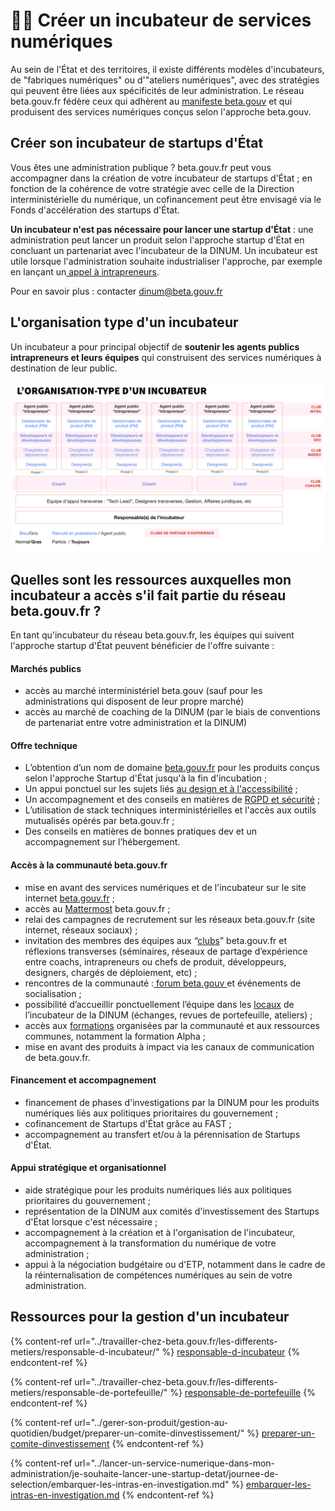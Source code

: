 # 👨‍🔬 Créer un incubateur de services numériques

Au sein de l'État et des territoires, il existe différents modèles d'incubateurs, de "fabriques numériques" ou d'"ateliers numériques", avec des stratégies qui peuvent être liées aux spécificités de leur administration. Le réseau beta.gouv.fr fédère ceux qui adhèrent au [manifeste beta.gouv](https://beta.gouv.fr/approche/manifeste) et qui produisent des services numériques conçus selon l'approche beta.gouv.

## Créer son incubateur de startups d'État

Vous êtes une administration publique ? beta.gouv.fr peut vous accompagner dans la création de votre incubateur de startups d'État ; en fonction de la cohérence de votre stratégie avec celle de la Direction interministérielle du numérique, un cofinancement peut être envisagé via le Fonds d'accélération des startups d'État.

**Un incubateur n'est pas nécessaire pour lancer une startup d'État** : une administration peut lancer un produit selon l'approche startup d'État en concluant un partenariat avec l'incubateur de la DINUM. Un incubateur est utile lorsque l'administration souhaite industrialiser l'approche, par exemple en lançant un[ appel à intrapreneurs](je-souhaite-lancer-une-startup-detat/chronologie-dune-appel-a-innovateur/).

Pour en savoir plus : contacter dinum@beta.gouv.fr

## L'organisation type d'un incubateur

Un incubateur a pour principal objectif de **soutenir les agents publics intrapreneurs et leurs équipes** qui construisent des services numériques à destination de leur public.

![](<../.gitbook/assets/image (20).png>)

## Quelles sont les ressources auxquelles mon incubateur a accès s'il fait partie du réseau beta.gouv.fr ?

En tant qu'incubateur du réseau beta.gouv.fr, les équipes qui suivent l'approche startup d'État peuvent bénéficier de l'offre suivante :

#### Marchés publics

* accès au marché interministériel beta.gouv (sauf pour les administrations qui disposent de leur propre marché)
* accès au marché de coaching de la DINUM (par le biais de conventions de partenariat entre votre administration et la DINUM)

#### Offre technique

* L’obtention d’un nom de domaine [beta.gouv.fr](http://beta.gouv.fr) pour les produits conçus selon l'approche Startup d'État jusqu'à la fin d'incubation ;
* Un appui ponctuel sur les sujets liés [au design et à l'accessibilité](../gerer-son-produit/les-standards/accessibilite-and-inclusion/) ;
* Un accompagnement et des conseils en matières de [RGPD et sécurité](../gerer-son-produit/gestion-au-quotidien/cadrer-juridiquement-son-produit/) ;
* L’utilisation de stack techniques interministérielles et l'accès aux outils mutualisés opérés par beta.gouv.fr ;
* Des conseils en matières de bonnes pratiques dev et un accompagnement sur l’hébergement.

#### Accès à la communauté beta.gouv.fr

* mise en avant des services numériques et de l'incubateur sur le site internet [beta.gouv.fr](broken-reference/) ;
* accès au [Mattermost](../les-outils-de-la-communaute/mattermost/) beta.gouv.fr ;
* relai des campagnes de recrutement sur les réseaux beta.gouv.fr (site internet, réseaux sociaux) ;
* invitation des membres des équipes aux “[clubs](../decouvrir-beta.gouv.fr/la-communaute/les-rituels/clubs-de-partage-dexperience.md)” beta.gouv.fr et réflexions transverses (séminaires, réseaux de partage d’expérience entre coachs, intrapreneurs ou chefs de produit, développeurs, designers, chargés de déploiement, etc) ;
* rencontres de la communauté :[ forum beta.gouv ](../decouvrir-beta.gouv.fr/la-communaute/les-rituels/seminaire.md)et événements de socialisation ;
* possibilité d’accueillir ponctuellement l’équipe dans les [locaux](../travailler-chez-beta.gouv.fr/vie-quotidienne-et-bien-etre/travailler-dans-les-lieux-partages/locaux/) de l’incubateur de la DINUM (échanges, revues de portefeuille, ateliers) ;
* accès aux [formations](../travailler-chez-beta.gouv.fr/se-former/les-formations-a-venir.md) organisées par la communauté et aux ressources communes, notamment la formation Alpha ;
* mise en avant des produits à impact via les canaux de communication de beta.gouv.fr.

#### Financement et accompagnement

* financement de phases d'investigations par la DINUM pour les produits numériques liés aux politiques prioritaires du gouvernement ;
* cofinancement de Startups d'État grâce au FAST ;
* accompagnement au transfert et/ou à la pérennisation de Startups d'État.

#### Appui stratégique et organisationnel

* aide stratégique pour les produits numériques liés aux politiques prioritaires du gouvernement ;
* représentation de la DINUM aux comités d'investissement des Startups d'État lorsque c'est nécessaire ;
* accompagnement à la création et à l'organisation de l'incubateur, accompagnement à la transformation du numérique de votre administration ;
* appui à la négociation budgétaire ou d'ETP, notamment dans le cadre de la réinternalisation de compétences numériques au sein de votre administration.

## Ressources pour la gestion d'un incubateur

{% content-ref url="../travailler-chez-beta.gouv.fr/les-differents-metiers/responsable-d-incubateur/" %}
[responsable-d-incubateur](../travailler-chez-beta.gouv.fr/les-differents-metiers/responsable-d-incubateur/)
{% endcontent-ref %}

{% content-ref url="../travailler-chez-beta.gouv.fr/les-differents-metiers/responsable-de-portefeuille/" %}
[responsable-de-portefeuille](../travailler-chez-beta.gouv.fr/les-differents-metiers/responsable-de-portefeuille/)
{% endcontent-ref %}

{% content-ref url="../gerer-son-produit/gestion-au-quotidien/budget/preparer-un-comite-dinvestissement/" %}
[preparer-un-comite-dinvestissement](../gerer-son-produit/gestion-au-quotidien/budget/preparer-un-comite-dinvestissement/)
{% endcontent-ref %}

{% content-ref url="../lancer-un-service-numerique-dans-mon-administration/je-souhaite-lancer-une-startup-detat/journee-de-selection/embarquer-les-intras-en-investigation.md" %}
[embarquer-les-intras-en-investigation.md](../lancer-un-service-numerique-dans-mon-administration/je-souhaite-lancer-une-startup-detat/journee-de-selection/embarquer-les-intras-en-investigation.md)
{% endcontent-ref %}
